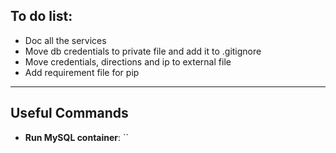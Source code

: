 ## To do list: 
- Doc all the services
- Move db credentials to private file and add it to .gitignore
- Move credentials, directions and ip to external file
- Add requirement file for pip

---

## Useful Commands

- **Run MySQL container**: ``